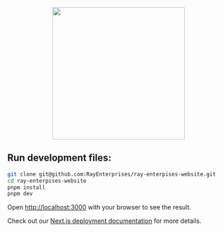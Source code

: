 <div align="center">
    <img src="https://github.com/criptorockstar/ray-enterpises-website/blob/master/src/common/assets/logo_alt.png" style="width: 300px; height: auto;"/>
</div>

## Run development files:

```bash
git clone git@github.com:RayEnterprises/ray-enterpises-website.git
cd ray-enterpises-website
pnpm install
pnpm dev
```

Open [http://localhost:3000](http://localhost:3000) with your browser to see the result.

Check out our [Next.js deployment documentation](https://nextjs.org/docs/deployment) for more details.
